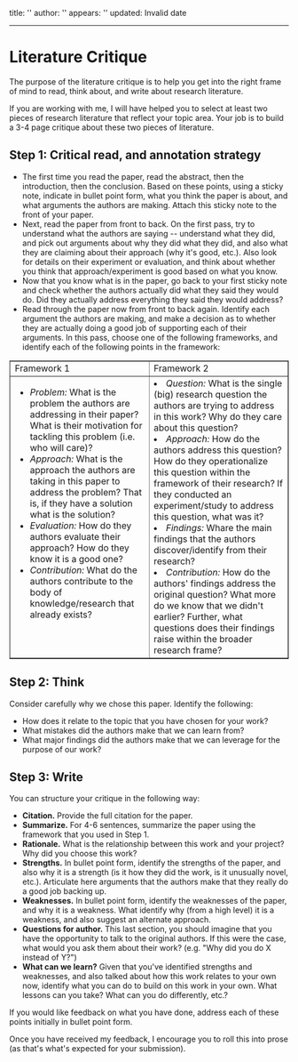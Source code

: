 title: ''
author: ''
appears: ''
updated: Invalid date

---

# Literature Critique

The purpose of the literature critique is to help you get into the right frame of mind to read, think about, and write about research literature.

If you are working with me, I will have helped you to select at least two pieces of research literature that reflect your topic area. Your job is to build a 3-4 page critique about these two pieces of literature.

## Step 1: Critical read, and annotation strategy

* The first time you read the paper, read the abstract, then the introduction, then the conclusion. Based on these points, using a sticky note, indicate in bullet point form, what you think the paper is about, and what arguments the authors are making. Attach this sticky note to the front of your paper.
* Next, read the paper from front to back. On the first pass, try to understand what the authors are saying -- understand what they did, and pick out arguments about why they did what they did, and also what they are claiming about their approach (why it's good, etc.). Also look for details on their experiment or evaluation, and think about whether you think that approach/experiment is good based on what you know.
* Now that you know what is in the paper, go back to your first sticky note and check whether the authors actually did what they said they would do. Did they actually address everything they said they would address?
* Read through the paper now from front to back again. Identify each argument the authors are making, and make a decision as to whether they are actually doing a good job of supporting each of their arguments. In this pass, choose one of the following frameworks, and identify each of the following points in the framework:
<table border="1" cellpadding="0" cellspacing="0" width="100%"><tr><td width="50%" valign="top">Framework 1
</td><td width="50%" valign="top">Framework 2
</td></tr><tr><td valign="top">

* _Problem:_ What is the problem the authors are addressing in their paper? What is their motivation for tackling this problem (i.e. who will care)?
* _Approach:_ What is the approach the authors are taking in this paper to address the problem? That is, if they have a solution what is the solution?
* _Evaluation:_ How do they authors evaluate their approach? How do they know it is a good one?
* _Contribution:_ What do the authors contribute to the body of knowledge/research that already exists?</td><td valign="top">
* _Question:_ What is the single (big) research question the authors are trying to address in this work? Why do they care about this question?
* _Approach:_ How do the authors address this question? How do they operationalize this question within the framework of their research? If they conducted an experiment/study to address this question, what was it?
* _Findings:_ Whare the main findings that the authors discover/identify from their research?
* _Contribution:_ How do the authors' findings address the original question? What more do we know that we didn't earlier? Further, what questions does their findings raise within the broader research frame?</td></tr></table>

## Step 2: Think

Consider carefully why we chose this paper. Identify the following:

* How does it relate to the topic that you have chosen for your work?
* What mistakes did the authors make that we can learn from?
* What major findings did the authors make that we can leverage for the purpose of our work?

## Step 3: Write

You can structure your critique in the following way:

* **Citation.** Provide the full citation for the paper.
* **Summarize.** For 4-6 sentences, summarize the paper using the framework that you used in Step 1.
* **Rationale.** What is the relationship between this work and your project? Why did you choose this work?
* **Strengths.** In bullet point form, identify the strengths of the paper, and also why it is a strength (is it how they did the work, is it unusually novel, etc.). Articulate here arguments that the authors make that they really do a good job backing up.
* **Weaknesses.** In bullet point form, identify the weaknesses of the paper, and why it is a weakness. What identify why (from a high level) it is a weakness, and also suggest an alternate approach.
* **Questions for author.** This last section, you should imagine that you have the opportunity to talk to the original authors. If this were the case, what would you ask them about their work? (e.g. "Why did you do X instead of Y?")
* **What can we learn?** Given that you've identified strengths and weaknesses, and also talked about how this work relates to your own now, identify what you can do to build on this work in your own. What lessons can you take? What can you do differently, etc.?

If you would like feedback on what you have done, address each of these points initially in bullet point form.

Once you have received my feedback, I encourage you to roll this into prose (as that's what's expected for your submission).
